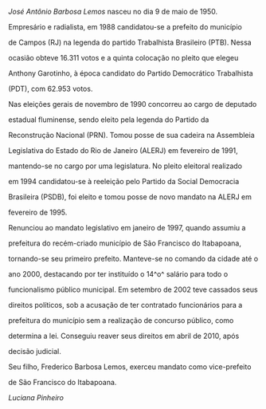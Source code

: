 

*José Antônio Barbosa Lemos* nasceu no dia 9 de maio de 1950.



Empresário e radialista, em 1988 candidatou-se a prefeito do município

de Campos (RJ) na legenda do partido Trabalhista Brasileiro (PTB). Nessa

ocasião obteve 16.311 votos e a quinta colocação no pleito que elegeu

Anthony Garotinho, à época candidato do Partido Democrático Trabalhista

(PDT), com 62.953 votos.



Nas eleições gerais de novembro de 1990 concorreu ao cargo de deputado

estadual fluminense, sendo eleito pela legenda do Partido da

Reconstrução Nacional (PRN). Tomou posse de sua cadeira na Assembleia

Legislativa do Estado do Rio de Janeiro (ALERJ) em fevereiro de 1991,

mantendo-se no cargo por uma legislatura. No pleito eleitoral realizado

em 1994 candidatou-se à reeleição pelo Partido da Social Democracia

Brasileira (PSDB), foi eleito e tomou posse de novo mandato na ALERJ em

fevereiro de 1995.



Renunciou ao mandato legislativo em janeiro de 1997, quando assumiu a

prefeitura do recém-criado município de São Francisco do Itabapoana,

tornando-se seu primeiro prefeito. Manteve-se no comando da cidade até o

ano 2000, destacando por ter instituído o 14^o^ salário para todo o

funcionalismo público municipal. Em setembro de 2002 teve cassados seus

direitos políticos, sob a acusação de ter contratado funcionários para a

prefeitura do município sem a realização de concurso público, como

determina a lei. Conseguiu reaver seus direitos em abril de 2010, após

decisão judicial.



Seu filho, Frederico Barbosa Lemos, exerceu mandato como vice-prefeito

de São Francisco do Itabapoana.



*Luciana Pinheiro*




